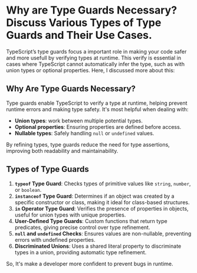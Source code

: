 # Why are Type Guards Necessary? Discuss Various Types of Type Guards and Their Use Cases.

TypeScript’s type guards focus a important role in making your code safer and more usefull by verifying types at runtime. This verify is essential in cases where TypeScript cannot automatically infer the type, such as with union types or optional properties. Here, I discussed more about this:

## Why Are Type Guards Necessary?

Type guards enable TypeScript to verify a type at runtime, helping prevent runtime errors and making type safety. It's most helpful when dealing with:

- **Union types**: work between multiple potential types.
- **Optional properties**: Ensuring properties are defined before access.
- **Nullable types**: Safely handling `null` or `undefined` values.

By refining types, type guards reduce the need for type assertions, improving both readability and maintainability.

## Types of Type Guards

1. **`typeof` Type Guard**: Checks types of primitive values like `string`, `number`, or `boolean`.
2. **`instanceof` Type Guard**: Determines if an object was created by a specific constructor or class, making it ideal for class-based structures.
3. **`in` Operator Type Guard**: Verifies the presence of properties in objects, useful for union types with unique properties.
4. **User-Defined Type Guards**: Custom functions that return type predicates, giving precise control over type refinement.
5. **`null` and `undefined` Checks**: Ensures values are non-nullable, preventing errors with undefined properties.
6. **Discriminated Unions**: Uses a shared literal property to discriminate types in a union, providing automatic type refinement.

So, It's make a developer more confident to prevent bugs in runtime.

